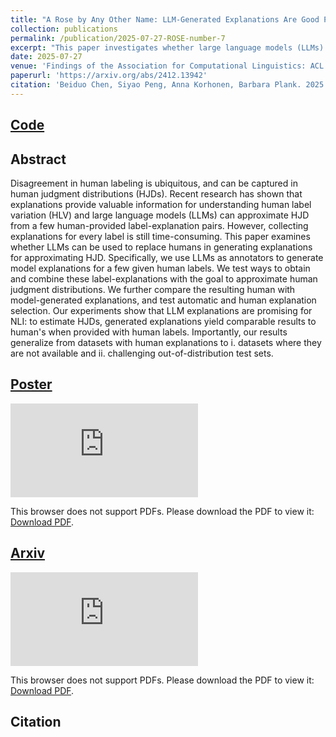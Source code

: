 ```yaml
---
title: "A Rose by Any Other Name: LLM-Generated Explanations Are Good Proxies for Human Explanations to Collect Label Distributions on NLI"
collection: publications
permalink: /publication/2025-07-27-ROSE-number-7
excerpt: "This paper investigates whether large language models (LLMs) can generate explanations that effectively approximate human judgment distributions (HJDs) in natural language inference (NLI). By replacing human-written explanations with LLM-generated ones for a small set of human labels, the study finds that model explanations can match human performance in estimating HJDs, even on datasets lacking human explanations and in out-of-distribution settings."
date: 2025-07-27
venue: 'Findings of the Association for Computational Linguistics: ACL 2025'
paperurl: 'https://arxiv.org/abs/2412.13942'
citation: 'Beiduo Chen, Siyao Peng, Anna Korhonen, Barbara Plank. 2025. A Rose by Any Other Name: LLM-Generated Explanations Are Good Proxies for Human Explanations to Collect Label Distributions on NLI. In Findings of the Association for Computational Linguistics: ACL 2025, Vienna, Austria. Association for Computational Linguistics.'
---
```


## [Code](https://github.com/mainlp/MJD-Estimator/)

## Abstract
Disagreement in human labeling is ubiquitous, and can be captured in human judgment distributions (HJDs). Recent research has shown that explanations provide valuable information for understanding human label variation (HLV) and large language models (LLMs) can approximate HJD from a few human-provided label-explanation pairs. However, collecting explanations for every label is still time-consuming. This paper examines whether LLMs can be used to replace humans in generating explanations for approximating HJD. Specifically, we use LLMs as annotators to generate model explanations for a few given human labels. We test ways to obtain and combine these label-explanations with the goal to approximate human judgment distributions. We further compare the resulting human with model-generated explanations, and test automatic and human explanation selection. Our experiments show that LLM explanations are promising for NLI: to estimate HJDs, generated explanations yield comparable results to human's when provided with human labels. Importantly, our results generalize from datasets with human explanations to i. datasets where they are not available and ii. challenging out-of-distribution test sets.

## [Poster](https://github.com/Mckysse/mckysse.github.io/blob/master/files/ACL2025_ROSE_poster.pdf)
<object data="https://mckysse.github.io/files/ACL2025_ROSE_poster.pdf" type="application/pdf" width="900px" height="900px">
    <embed src="https://mckysse.github.io/files/ACL2025_ROSE_poster.pdf">
        <p>This browser does not support PDFs. Please download the PDF to view it: <a href="https://mckysse.github.io/files/ACL2025_ROSE_poster.pdf">Download PDF</a>.</p>
    </embed>
</object>


## [Arxiv](https://arxiv.org/pdf/2412.13942)
<object data="https://arxiv.org/pdf/2412.13942" type="application/pdf" width="900px" height="900px">
    <embed src="https://arxiv.org/pdf/2412.13942">
        <p>This browser does not support PDFs. Please download the PDF to view it: <a href="https://arxiv.org/pdf/2412.13942">Download PDF</a>.</p>
    </embed>
</object>


<!-- ## [Slides](https://mckysse.github.io/files/EMNLP2024_MJDE_slides.pdf)
<object data="https://mckysse.github.io/files/EMNLP2024_MJDE_slides.pdf" type="application/pdf" width="900px" height="900px">
    <embed src="https://mckysse.github.io/files/EMNLP2024_MJDE_slides.pdf">
        <p>This browser does not support PDFs. Please download the PDF to view it: <a href="https://mckysse.github.io/files/EMNLP2024_MJDE_slides.pdf">Download PDF</a>.</p>
    </embed>
</object> -->

## Citation
